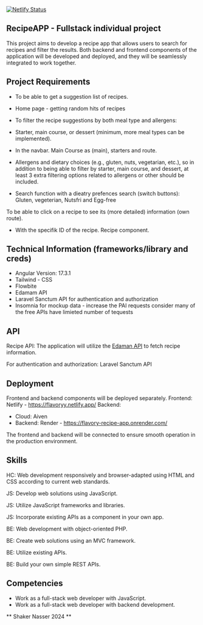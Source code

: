 [![Netlify Status](https://api.netlify.com/api/v1/badges/2225f36e-f5e8-4f62-9daa-6d3fe7b71903/deploy-status)](https://app.netlify.com/sites/flavoryy/deploys)

## RecipeAPP - Fullstack individual project

This project aims to develop a recipe app that allows users to search for recipes and filter the results. Both backend and frontend components of the application will be developed and deployed, and they will be seamlessly integrated to work together.

## Project Requirements

* To be able to get a suggestion list of recipes.
- Home page - getting random hits of recipes

* To filter the recipe suggestions by both meal type and allergens:

* Starter, main course, or dessert (minimum, more meal types can be implemented).
- In the navbar. Main Course as (main), starters and route. 

* Allergens and dietary choices (e.g., gluten, nuts, vegetarian, etc.), so in addition to being able to filter by starter, main course, and dessert, at least 3 extra filtering options related to allergens or other should be included.
- Search function with a dieatry prefences search (switch buttons):
Gluten, vegeterian, Nutsfri and Egg-free

To be able to click on a recipe to see its (more detailed) information (own route).
- With the specifik ID of the recipe. Recipe component. 

## Technical Information (frameworks/library and creds)

- Angular Version: 17.3.1
- Tailwind - CSS 
- Flowbite
- Edamam API 
- Laravel Sanctum API for authentication and authorization
- Insomnia for mockup data - increase the PAI requests consider many of the free APIs have limieted number of tequests

## API 

Recipe API:
The application will utilize the [Edaman API](https://developer.edamam.com/edamam-docs-recipe-api) to fetch recipe information.

For authentication and authorization:
Laravel Sanctum API

## Deployment

Frontend and backend components will be deployed separately.
Frontend: Netlify - https://flavoryy.netlify.app/
Backend: 
- Cloud: Aiven
- Backend: Render - https://flavory-recipe-app.onrender.com/

The frontend and backend will be connected to ensure smooth operation in the production environment.

## Skills 

HC: Web development responsively and browser-adapted using HTML and CSS according to current web standards.

JS: Develop web solutions using JavaScript.

JS: Utilize JavaScript frameworks and libraries.

JS: Incorporate existing APIs as a component in your own app.

BE: Web development with object-oriented PHP.

BE: Create web solutions using an MVC framework.

BE: Utilize existing APIs.

BE: Build your own simple REST APIs.

##  Competencies

- Work as a full-stack web developer with JavaScript.
- Work as a full-stack web developer with backend development.

** Shaker Nasser 2024 ** 